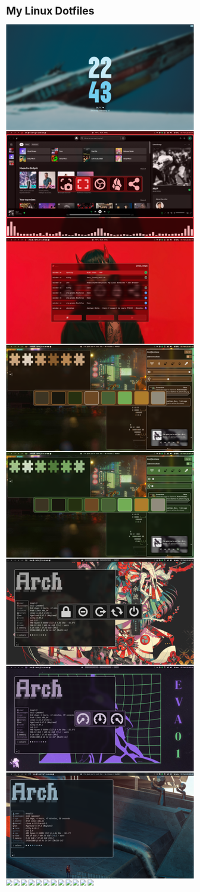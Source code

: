 # My Linux Dotfiles

![](./screenshots/1.png)
![](./screenshots/2.png)
![](./screenshots/3.png)
![](./screenshots/4.png)
![](./screenshots/5.png)
![](./screenshots/6.png)
![](./screenshots/7.png)
![](./screenshots/8.png)
![](./screenshots/9.png)
![](./screenshots/10.png)
![](./screenshots/11.png)
![](./screenshots/12.png)
![](./screenshots/13.png)
![](./screenshots/14.png)
![](./screenshots/15.png)
![](./screenshots/16.png)
![](./screenshots/17.png)
![](./screenshots/18.png)
![](./screenshots/19.png)
![](./screenshots/20.png)
